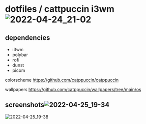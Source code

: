 # dotfiles / cattpuccin i3wm![2022-04-24_21-02](https://user-images.githubusercontent.com/21215412/165128761-01c872f8-31e8-4498-b1ae-46e3b680b56c.png)
## dependencies
- i3wm
- polybar
- rofi
- dunst
- picom

colorscheme
https://github.com/catppuccin/catppuccin

wallpapers
https://github.com/catppuccin/wallpapers/tree/main/os

## screenshots![2022-04-25_19-34](https://user-images.githubusercontent.com/21215412/165133863-b2a42a27-5971-4299-a08f-51b9fe36bd3b.png)
![2022-04-25_19-38](https://user-images.githubusercontent.com/21215412/165134228-54d7f5b1-f014-4b8c-8ab4-6e42f126e05d.png)
